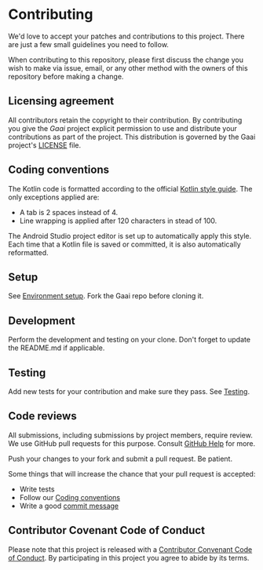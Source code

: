 # Contributing

We'd love to accept your patches and contributions to this project.
There are just a few small guidelines you need to follow.

When contributing to this repository, please first discuss the change you 
wish to make via issue, email, or any other method with the owners of this repository before making a change.

## Licensing agreement

All contributors retain the copyright to their contribution.
By contributing you give the *Gaai* project explicit permission to use and distribute your contributions as part of
the project.
This distribution is governed by the Gaai project's [LICENSE](LICENSE) file.

## Coding conventions

The Kotlin code is formatted according to the official
[Kotlin style guide](https://kotlinlang.org/docs/coding-conventions.html).
The only exceptions applied are:

+ A tab is 2 spaces instead of 4.
+ Line wrapping is applied after 120 characters in stead of 100.

The Android Studio project editor is set up to automatically apply this style.
Each time that a Kotlin file is saved or committed, it is also automatically reformatted.

## Setup

See [Environment setup](DEVELOPMENT.md#environment-setup).
Fork the Gaai repo before cloning it.

## Development

Perform the development and testing on your clone.
Don't forget to update the README.md if applicable.

## Testing

Add new tests for your contribution and make sure they pass.
See [Testing](DEVELOPMENT.md#testing).

## Code reviews

All submissions, including submissions by project members, require review.
We use GitHub pull requests for this purpose. 
Consult [GitHub Help](https://help.github.com/articles/about-pull-requests/) for more.

Push your changes to your fork and submit a pull request.
Be patient.

Some things that will increase the chance that your pull request is accepted:
+ Write tests
+ Follow our [Coding conventions](#coding-conventions)
+ Write a good [commit message](DEVELOPMENT.md#git-commits)

## Contributor Covenant Code of Conduct

Please note that this project is released with a [Contributor Convenant Code of Conduct](CODE_OF_CONDUCT.md).
By participating in this project you agree to abide by its terms.